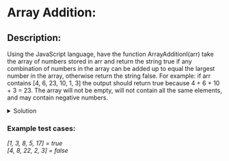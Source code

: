 # Array Addition: 

## Description:

Using the JavaScript language, have the function ArrayAdditionI(arr) take the array of numbers stored in arr and return the string true if any combination of numbers in the array can be added up to equal the largest number in the array, otherwise return the string false. For example: if arr contains [4, 6, 23, 10, 1, 3] the output should return true because 4 + 6 + 10 + 3 = 23. The array will not be empty, will not contain all the same elements, and may contain negative numbers.

<details>
<summary>Solution</summary>
<br>
<code>function ArrayAddition(arr) {
  const biggestNumber = arr.sort((a,b) => a - b)[arr.length-1];
  const restElements = arr.splice(0, arr.length - 1);
    
  return restElements.reduce((acc, item) => acc + item, 0) === biggestNumber;
}
<br><br>
console.log(ArrayAddition([1, 3, 8, 5, 17]));</code>
</details>

### Example test cases:


<i>[1, 3, 8, 5, 17] = true</i><br>
<i>[4, 8, 22, 2, 3] = false</i>
